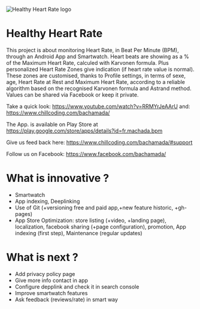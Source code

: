 ![Healthy Heart Rate logo](https://raw.githubusercontent.com/chillcoding-at-the-beach/bachamada/master/app/src/main/res/mipmap-xxxhdpi/ic_launcher.png)

# Healthy Heart Rate

This project is about monitoring Heart Rate, in Beat Per Minute (BPM), through an Android App and Smartwatch.
Heart beats are showing as a % of the Maximum Heart Rate, calculed with Karvonen formula. Plus personalized Heart Rate Zones give indication (if heart rate value is normal). These zones are customised, thanks to Profile settings, in terms of sexe, age, Heart Rate at Rest and Maximum Heart Rate, according to a reliable algorithm based on the recognised Karvonen formula and Astrand method. 
Values can be shared via Facebook or keep it private.

Take a quick look: https://www.youtube.com/watch?v=RRMYrJeAArU and: https://www.chillcoding.com/bachamada/

The App. is available on Play Store at https://play.google.com/store/apps/details?id=fr.machada.bpm

Give us feed back here: https://www.chillcoding.com/bachamada/#support

Follow us on Facebook: https://www.facebook.com/bachamada/

# What is innovative ?
- Smartwatch
- App indexing, Deeplinking
- Use of Git (+versioning free and paid app,+new feature historic, +gh-pages)
- App Store Optimization: store listing (+video, +landing page), localization, facebook sharing (+page configuration), promotion, App indexing (first step), Maintenance (regular updates)

# What is next ?
- Add privacy policy page
- Give more info contact in app
- Configure depplink and check it in search console
- Improve smartwatch features
- Ask feedback (reviews/rate) in smart way


